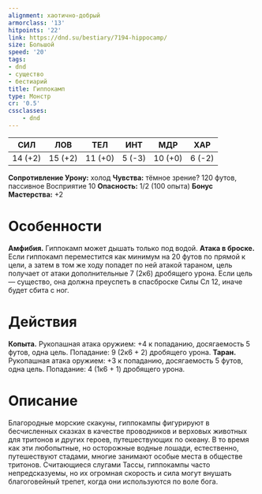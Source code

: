 ```yaml
---
alignment: хаотично-добрый
armorclass: '13'
hitpoints: '22'
link: https://dnd.su/bestiary/7194-hippocamp/
size: Большой
speed: '20'
tags:
- dnd
- существо
- бестиарий
title: Гиппокамп
type: Монстр
cr: '0.5'
cssclasses:
    - dnd
---
```



| СИЛ | ЛОВ | ТЕЛ | ИНТ | МДР | ХАР |
|---|---|---|---|---|---|
| 14 (+2) | 15 (+2) | 11 (+0) | 5 (-3) | 10 (+0) | 6 (-2) |
**Сопротивление Урону:** холод
**Чувства:** тёмное зрение? 120 футов, пассивное Восприятие 10
**Опасность:** 1/2 (100 опыта)
**Бонус Мастерства:** +2


# Особенности
**Амфибия.** Гиппокамп может дышать только под водой.
**Атака в броске.** Если гиппокамп переместится как минимум на 20 футов по прямой к цели, а затем в том же ходу попадет по ней атакой тараном, цель получает от атаки дополнительные 7 (2к6) дробящего урона. Если цель — существо, она должна преуспеть в спасброске Силы Сл 12, иначе будет сбита с ног.


# Действия
**Копыта.** Рукопашная атака оружием: +4 к попаданию, досягаемость 5 футов, одна цель. Попадание: 9 (2к6 + 2) дробящего урона.
**Таран.** Рукопашная атака оружием: +3 к попаданию, досягаемость 5 футов, одна цель. Попадание: 4 (1к6 + 1) дробящего урона.


# Описание
Благородные морские скакуны, гиппокампы фигурируют в бесчисленных сказках в качестве проводников и верховых животных для тритонов и других героев, путешествующих по океану. В то время как эти любопытные, но осторожные водные лошади, естественно, путешествуют стадами, многие занимают особые места в обществе тритонов. Считающиеся слугами Тассы, гиппокампы часто непредсказуемы, но их огромная скорость и сила могут внушать благоговейный трепет, когда они используются по воле бога.